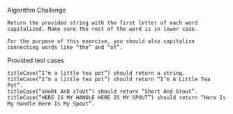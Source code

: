Algorithm Challenge

    Return the provided string with the first letter of each word capitalized. Make sure the rest of the word is in lower case.

    For the purpose of this exercise, you should also capitalize connecting words like “the” and “of”.

Provided test cases

    titleCase(“I’m a little tea pot”) should return a string.
    titleCase(“I’m a little tea pot”) should return “I’m A Little Tea Pot”.
    titleCase(“sHoRt AnD sToUt”) should return “Short And Stout”.
    titleCase(“HERE IS MY HANDLE HERE IS MY SPOUT”) should return “Here Is My Handle Here Is My Spout”.